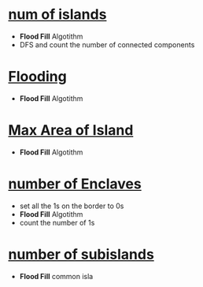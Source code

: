# [num of islands](https://leetcode.com/problems/number-of-islands/) 
- **Flood Fill** Algotithm  
- DFS and count the number of connected components  

# [Flooding](https://leetcode.com/problems/flood-fill/) 
- **Flood Fill** Algotithm 


# [Max Area of Island](https://leetcode.com/problems/max-area-of-island/)
- **Flood Fill** Algotithm

# [number of Enclaves](https://leetcode.com/problems/number-of-enclaves/)
- set all the 1s on the border to 0s
- **Flood Fill** Algotithm
- count the number of 1s 

# [number of subislands](https://leetcode.com/problems/number-of-sub-islands/)
- **Flood Fill** common isla